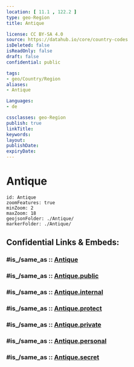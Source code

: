 ```yaml
---
location: [ 11.1 , 122.2 ] 
type: geo-Region
title: Antique

license: CC BY-SA 4.0
source: https://datahub.io/core/country-codes
isDeleted: false
isReadOnly: false
draft: false
confidential: public

tags:
- geo/Country/Region
aliases:
- Antique

Languages:
- de

cssclasses: geo-Region
publish: true
linkTitle: 
keywords: 
layout: 
publishDate: 
expiryDate: 
---
```


# Antique

```leaflet
id: Antique
zoomFeatures: true 
minZoom: 2 
maxZoom: 18
geojsonFolder: ./Antique/
markerFolder: ./Antique/
```


## Confidential Links & Embeds: 

### #is_/same_as :: [Antique](/_Standards/Earth/Continent/Asia/Asia~South~East/Malay_Archipelago/Philippines/Regions~Philippines/Antique.md) 

### #is_/same_as :: [Antique.public](/_public/Earth/Continent/Asia/Asia~South~East/Malay_Archipelago/Philippines/Regions~Philippines/Antique.public.md) 

### #is_/same_as :: [Antique.internal](/_internal/Earth/Continent/Asia/Asia~South~East/Malay_Archipelago/Philippines/Regions~Philippines/Antique.internal.md) 

### #is_/same_as :: [Antique.protect](/_protect/Earth/Continent/Asia/Asia~South~East/Malay_Archipelago/Philippines/Regions~Philippines/Antique.protect.md) 

### #is_/same_as :: [Antique.private](/_private/Earth/Continent/Asia/Asia~South~East/Malay_Archipelago/Philippines/Regions~Philippines/Antique.private.md) 

### #is_/same_as :: [Antique.personal](/_personal/Earth/Continent/Asia/Asia~South~East/Malay_Archipelago/Philippines/Regions~Philippines/Antique.personal.md) 

### #is_/same_as :: [Antique.secret](/_secret/Earth/Continent/Asia/Asia~South~East/Malay_Archipelago/Philippines/Regions~Philippines/Antique.secret.md)

